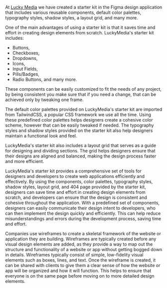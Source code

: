 At [Lucky Media](https://www.luckymedia.dev) we have created a starter kit in the Figma design application that includes various reusable components, default color palettes, typography styles, shadow styles, a layout grid, and many more.

One of the main advantages of using a starter kit is that it saves time and effort in creating design elements from scratch.
LuckyMedia's starter kit includes:
- Buttons,
- Checkboxes,
- Dropdowns,
- Icons,
- Input Fields,
- Pills/Badges,
- Radio Buttons,
and many more.

These components can be easily customized to fit the needs of any project, by being consistent you make sure that if you need a change, that can be achieved only by tweaking one frame.

The default color palettes provided on LuckyMedia's starter kit are imported from TailwindCSS, a popular CSS framework we use all the time. Using these predefined color palettes helps designers create a cohesive color scheme, however that can be easily tweaked if needed. The typography styles and shadow styles provided on the starter kit also help designers maintain a functional look and feel.

LuckyMedia's starter kit also includes a layout grid that serves as a guide for designing and dividing sections. The grid helps designers ensure that their designs are aligned and balanced, making the design process faster and more efficient.

LuckyMedia's starter kit provides a comprehensive set of tools for designers and developers to create web applications efficiently and effectively. By using the components, color palettes, typography styles, shadow styles, layout grid, and 404 page provided by the starter kit, designers can save time and effort in creating design elements from scratch, and developers can ensure that the design is consistent and cohesive throughout the application. With a predefined set of components, designers can easily communicate their design intent to developers, who can then implement the design quickly and efficiently. This can help reduce misunderstandings and errors during the development process, saving time and effort.

Companies use wireframes to create a skeletal framework of the website or application they are building. Wireframes are typically created before any visual design elements are added, as they provide a way to map out the structure and functionality of a website or app without getting bogged down in details. Wireframes typically consist of simple, low-fidelity visual elements such as boxes, lines, and text. Once the wireframe is created, it can be shared with clients to give them a clear sense of how the website or app will be organized and how it will function. This helps to ensure that everyone is on the same page before moving on to more detailed design elements.